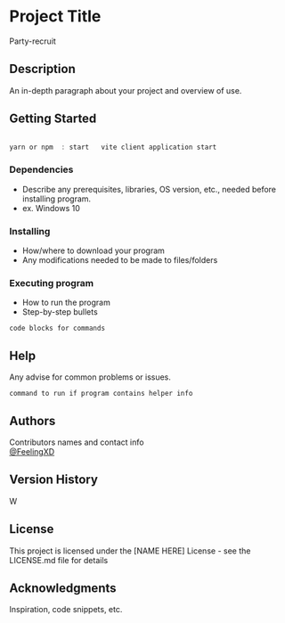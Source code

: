 # Project Title

Party-recruit

## Description

An in-depth paragraph about your project and overview of use.

## Getting Started

```node.js

yarn or npm  : start   vite client application start

```

### Dependencies

- Describe any prerequisites, libraries, OS version, etc., needed before installing program.
- ex. Windows 10

### Installing

- How/where to download your program
- Any modifications needed to be made to files/folders

### Executing program

- How to run the program
- Step-by-step bullets

```
code blocks for commands
```

## Help

Any advise for common problems or issues.

```
command to run if program contains helper info
```

## Authors

Contributors names and contact info  
[@FeelingXD](http://github.com/FeelingXD)

## Version History

W

## License

This project is licensed under the [NAME HERE] License - see the LICENSE.md file for details

## Acknowledgments

Inspiration, code snippets, etc.
